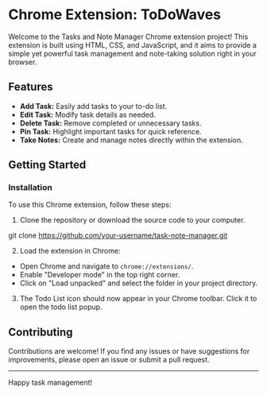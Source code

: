 # Chrome Extension: ToDoWaves

Welcome to the Tasks and Note Manager Chrome extension project! This extension is built using HTML, CSS, and JavaScript, and it aims to provide a simple yet powerful task management and note-taking solution right in your browser.

## Features

- **Add Task:** Easily add tasks to your to-do list.
- **Edit Task:** Modify task details as needed.
- **Delete Task:** Remove completed or unnecessary tasks.
- **Pin Task:** Highlight important tasks for quick reference.
- **Take Notes:** Create and manage notes directly within the extension.

## Getting Started

### Installation

To use this Chrome extension, follow these steps:

1. Clone the repository or download the source code to your computer.

git clone https://github.com/your-username/task-note-manager.git


2. Load the extension in Chrome:
- Open Chrome and navigate to `chrome://extensions/`.
- Enable "Developer mode" in the top right corner.
- Click on "Load unpacked" and select the folder in your project directory.

3. The Todo List icon should now appear in your Chrome toolbar. Click it to open the todo list popup.

## Contributing

Contributions are welcome! If you find any issues or have suggestions for improvements, please open an issue or submit a pull request.

---

Happy task management!
